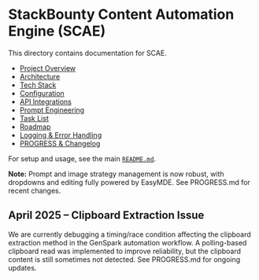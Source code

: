 # StackBounty Content Automation Engine (SCAE)

This directory contains documentation for SCAE.

- [Project Overview](./PROJECT_OVERVIEW.md)
- [Architecture](./ARCHITECTURE.md)
- [Tech Stack](./TECH_STACK.md)
- [Configuration](./CONFIGURATION.md)
- [API Integrations](./API_INTEGRATIONS.md)
- [Prompt Engineering](./PROMPT_ENGINEERING.md)
- [Task List](./TASK_LIST.md)
- [Roadmap](./ROADMAP.md)
- [Logging & Error Handling](./LOGGING_ERROR_HANDLING.md)
- [PROGRESS & Changelog](../PROGRESS.md)

For setup and usage, see the main [`README.md`](../README.md).

**Note:** Prompt and image strategy management is now robust, with dropdowns and editing fully powered by EasyMDE. See PROGRESS.md for recent changes.

## April 2025 – Clipboard Extraction Issue

We are currently debugging a timing/race condition affecting the clipboard extraction method in the GenSpark automation workflow. A polling-based clipboard read was implemented to improve reliability, but the clipboard content is still sometimes not detected. See PROGRESS.md for ongoing updates.

